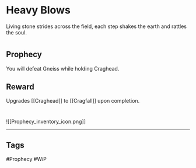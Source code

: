 # Heavy Blows
Living stone strides across the field, each step shakes the earth and rattles the soul.
#
## Prophecy
You will defeat Gneiss while holding Craghead.
## Reward
Upgrades [[Craghead]] to [[Cragfall]] upon completion. 

#
![[Prophecy_inventory_icon.png]]

---
## Tags
#Prophecy
#WiP 
